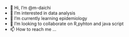 - 👋 Hi, I’m @m-daichi
- 👀 I’m interested in data analysis 
- 🌱 I’m currently learning epidemiology
- 💞️ I’m looking to collaborate on R,pyhton and java script
- 📫 How to reach me ...

<!---
m-daichi/m-daichi is a ✨ special ✨ repository because its `README.md` (this file) appears on your GitHub profile.
You can click the Preview link to take a look at your changes.
--->
